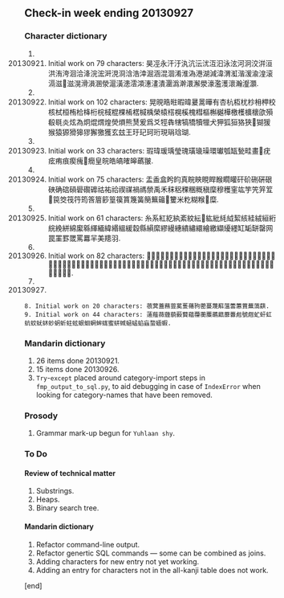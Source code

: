 ## Check-in week ending 20130927

### Character dictionary

  1. 20130921. Initial work on 79 characters: 昊𠗊永汗汙汍沆沄沋沍汩泳泫河泂洨洴洹洪洧洿洄洽洚浣浤涆涀浻浛浩涬淈涵混涸淆淮溈港湖減湋渭渱湝湲渝湟滚滆滋𣹢滋滉滑溳溷滎滬潢漶澐澒潓澅潰潿潙澣澴澥澩濠濫濩瀤瀚瀣灝.
  2. 20130922. Initial work on 102 characters: 晃晛晧暀暇暐㬊暠曄有杏杭枑𣏞杪枏柙校核栻桓栯㭘栙桁梡棫棍棵㮁楛椷楀榮榬榙榥榽槐槥樞槲樾樺檄檴櫎櫰欿殞殽毼炎炫為炯焜煟煌熒熉熊熭爰爲爻牼犇犗犒犞犢犣犬狎狐狟狢狹𤟭猢猨猴猿獂猾獆㺒獬獥獲玄玆王玗玘珂珩現琄琀瑚.
  3. 20130923. Initial work on 33 characters: 瑕瑋瑗瑀瑩瑰璜璏璪環瓛瓠缻甃畦畫𤴯疣痃痏痕瘈瘣𤺄癇皇皖皓皜㿥皞蘤翍.
  4. 20130924. Initial work on 75 characters: 盂盉盒盻盷真睆鿃睍睅睺瞯矔矸砎硎硏硍硤确䃔磒礐礥䃺祜祐祫禊禖禍禡禜禹禾秣稆稞稛穊稹穈穆穫窐竑竽笐笄䇘𥫽笢筊筏筕筠筨篃篎篁篌篔篾簧簢䉑䉋𥶽籰米籺糊糇𥻩糜.
  5. 20130925. Initial work on 61 characters: 糸系紅紇紈紊紋紜𥾝紘紕䋃䋐絜絯絓絨絙絎綄絻絣綿緳緜緷緬緯緡縕緩縠縣縜縻繆縵繐繢繡繯繪繳纈纋纆缸缿缾罄网罠罣罫罭罵羃羋美䍺羽.
  6. 20130926. Initial work on 82 characters: 𦑚翮翰耄耘耾聞肴肮肬肣胡胃胘脉脄胻脈脛脕脢腁腄腜膃㬻膎膜臽舌舝舞航舷艋艒艎艦艨艵䒌芒芋芐芄苀芸芼芴苛茂茅苜苗茫茭荁茻茗茷荇莞莽莁莕莖莫莧莓荷荓荊菋菡萌菵菂葓蒍葦萭葒.
  7. 20130927. 
    8. Initial work on 20 characters: 䓳蓂蓋蓩䔇蒵蒦蓨豞蔤蔓蔑蔛薀蕓蕙蕒蕪薃蕻.
    9. Initial work on 44 characters: 薳薤薇薶藐藙藖蘊蘉蘅蘪蘤䕸蘼虋䖑號甝虻虷虹蚢蚊蚘蚞䖢蚏蚚蛀蚿蛝蛔蛧蛑蛖蜜蛢蜮蜬蜢蜭蝱蝥蝒蝦.

### Mandarin dictionary

  1. 26 items done 20130921. 
  2. 15 items done 20130926.
  2. `Try`-`except` placed around category-import steps in `fmp_output_to_sql.py`, to aid debugging in case of `IndexError` when looking for category-names that have been removed.

### Prosody

  1. Grammar mark-up begun for `Yuhlaan shy`.

### To Do

#### Review of technical matter

  1. Substrings.
  1. Heaps.
  1. Binary search tree.

#### Mandarin dictionary

  1. Refactor command-line output.
  1. Refactor genertic SQL commands — some can be combined as joins.
  1. Adding characters for new entry not yet working.
  2. Adding an entry for characters not in the all-kanji table does not work.

[end]
